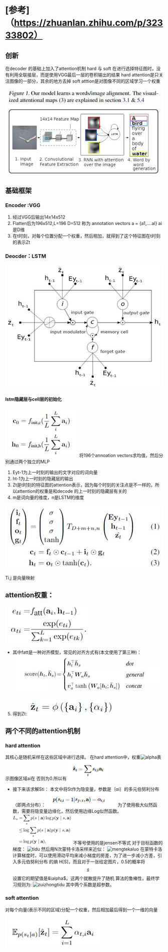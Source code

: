 # [参考]（https://zhuanlan.zhihu.com/p/32333802）
## 创新
在decoder 的基础上加入了attention机制  hard 与 soft
在进行选择特征图时，没有利用全联接层，而是使用VGG最后一层的卷积输出的结果
hard attention是只关注图像的一部分，其余的地方去掉
soft atttion是对图像不同的区域学习一个权重

![jiegoutu](./images/show_attend_and_tell/jiegoutu.jpg)
## 基础框架
### Encoder :VGG
1. 经过VGG后输出14x14x512
2. Flatten后为196x512,L=196 D=512 称为 annotation vectors
a = {a1,....al} ai是D维
3. 在t时刻，对每个位置分配一个权重，然后相加，就得到了这个特征图在t时刻的表示Zt
### Deocder：LSTM
![lstm](./images/show_attend_and_tell/lstm.jpg)
#### lstm隐藏层与cell层的初始化
![lstmchushihua](./images/show_attend_and_tell/lstmchushihua.jpg)
将196个annoation vectors求均值，然后分别通过两个独立的MLP

1. Eyt-1为上一时刻的输出的文字对应的词向量
2. ht-1为上一时刻的隐藏层的输出
3. Zt是t时刻的特征图的attention表示，因为每个时刻的关注点是不一样的，所以attention的权重是和decode
的上一时刻的隐藏层有关的
4. m是词向量的维度，n是LSTM的维度

![lstmnihejisuan](./images/show_attend_and_tell/lstmnihejisuan.jpg)

Ti,j 是向量映射
## attention权重：
![attention_weight](./images/show_attend_and_tell/attention_weight.jpg)
* 其中fatt是一种对齐模型，常见的对齐方式有(本文使用了第三种)：
![duiqifangshi](./images/show_attend_and_tell/duiqifangshi.jpg)
5. 得到Zt:
![attention](./images/show_attend_and_tell/attention.jpg)

## 两个不同的attention机制
### hard attention
其核心是随机采样在这些区域中进行选择。
在hard attention中，权重![alpha](./images/show_attend_and_tell/alpha.gif)表示图像区域ai在
否则为0.所以有
![hard_attention_quyu](./images/show_attend_and_tell/hard_attention_quyu.png)
* 接下来该求解Sti：
本文中将St作为隐变量，参数是｛αi｝的多元伯努利分布（即两点分布）：
![bonulifenbu](./images/show_attend_and_tell/bonulifenbu.png)
为了使用极大似然函数，需要将隐变量边缘化，然后使用边缘Log似然函数。
![siranhanshu](./images/show_attend_and_tell/siranhanshu.png)
不等号使用的是jensen不等式
对于目标函数的梯度：
![tidu](./images/show_and_and_tell/tidu.png)
然后用N次蒙特卡洛采样来近似：
![mengtekaluo](./images/show_and_and_tell/mengtekaluo.png)
在蒙特卡洛计算梯度时，可以使用滑动平均来减小梯度的房差，为了进一步减小方差，引入多元伯努利分布
的熵 H[S]，而且对于一张给定图片，0.5的概率将$$\tilde{s}$$设置它的期望值是&\alpha$。这两个就散提升了随机
算法的鲁棒性，最终学习规则为:
![zuizhongtidu](./images/show_and_and_tell/zuizhongtidu.png)
其中两个系数是超参数。
### soft attention
对每个向量(表示不同的区域)分配一个权重，然后相加最后得到一个一维的向量

![soft_attention](./images/show_attend_and_tell/soft_attention.jpg)
